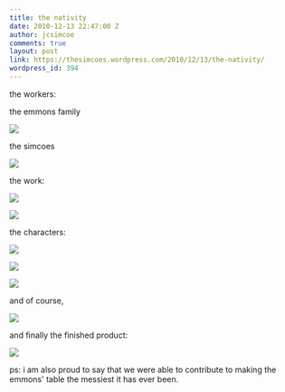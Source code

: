 ```yaml
---
title: the nativity
date: 2010-12-13 22:47:00 Z
author: jcsimcoe
comments: true
layout: post
link: https://thesimcoes.wordpress.com/2010/12/13/the-nativity/
wordpress_id: 394
---
```


the workers:




the emmons family




![](/public/assets/tumblr_lde181JMy31qb8l8q.jpg)




the simcoes




![](/public/assets/tumblr_lde18sAeAF1qb8l8q.jpg)




the work:




![](/public/assets/tumblr_lde19whcOK1qb8l8q.jpg)




![](/public/assets/tumblr_lde1af6oQX1qb8l8q.jpg)




the characters:




![](/public/assets/tumblr_lde1x15ptS1qb8l8q.jpg)




![](/public/assets/tumblr_lde1ce767o1qb8l8q.jpg)




![](/public/assets/tumblr_lde29keUKY1qb8l8q.jpg)




and of course,




![](/public/assets/tumblr_lde1otFX7N1qb8l8q.jpg)




and finally the finished product:




![](/public/assets/tumblr_lde1h6B2KW1qb8l8q.jpg)




ps: i am also proud to say that we were able to contribute to making the emmons' table the messiest it has ever been.
